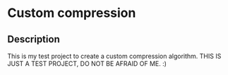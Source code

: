 # Custom compression
## Description
This is my test project to create a custom compression algorithm.
THIS IS JUST A TEST PROJECT, DO NOT BE AFRAID OF ME. :)
